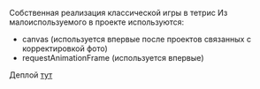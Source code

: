 Собственная реализация классической игры в тетрис 
Из малоиспользуемого в проекте используются: 
 - canvas (используется впервые после проектов связанных с корректировкой фото)
 - requestAnimationFrame (используется впервые)
 
 Деплой [тут](https://loki87by.github.io/tetris/)
